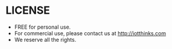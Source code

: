 # LICENSE
* FREE for personal use.
* For commercial use, please contact us at http://iotthinks.com
* We reserve all the rights.

